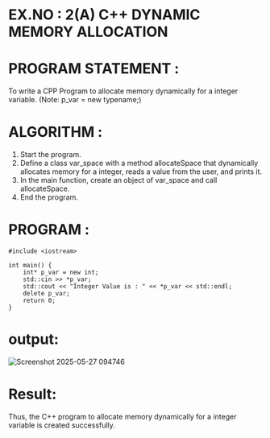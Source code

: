 
# EX.NO : 2(A)  C++ DYNAMIC MEMORY ALLOCATION  

# PROGRAM STATEMENT :  
To write a CPP Program to allocate memory dynamically for a integer variable. (Note: p_var =  new typename;)  
# ALGORITHM :  
1. Start the program.  
2. Define a class var_space with a method allocateSpace that dynamically allocates memory for a  integer, reads a value from the user, and prints it.  
3. In the main function, create an object of var_space and call allocateSpace.  
4. End the program.

# PROGRAM :  
```
#include <iostream>

int main() {
    int* p_var = new int;
    std::cin >> *p_var;
    std::cout << "Integer Value is : " << *p_var << std::endl;
    delete p_var;
    return 0;
}
```
# output:

![Screenshot 2025-05-27 094746](https://github.com/user-attachments/assets/9a475cd7-e471-4ef9-ac59-a2884a463c26)

# Result:

Thus, the C++ program to allocate memory dynamically for a integer variable is created  successfully. 
